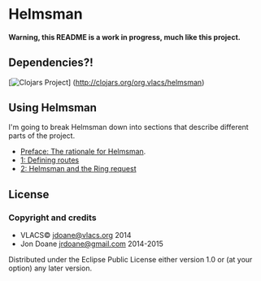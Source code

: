 # Helmsman

#### Warning, this README is a work in progress, much like this project.

## Dependencies?!
[![Clojars Project](http://clojars.org/org.vlacs/helmsman/latest-version.svg)]
(http://clojars.org/org.vlacs/helmsman)

## Using Helmsman
I'm going to break Helmsman down into sections that describe different parts of
the project.
- [Preface: The rationale for
  Helmsman](https://github.com/vlacs/helmsman/blob/dev/doc/00-rationale.md).
- [1: Defining
  routes](https://github.com/vlacs/helmsman/blob/dev/doc/01-defining-routes.md)
- [2: Helmsman and the Ring
  request](https://github.com/vlacs/helmsman/blob/dev/doc/02-requests.md)


## License

### Copyright and credits
 - VLACS© <jdoane@vlacs.org> 2014
 - Jon Doane <jrdoane@gmail.com> 2014-2015

Distributed under the Eclipse Public License either version 1.0 or (at
your option) any later version.

